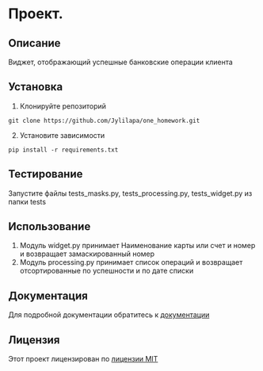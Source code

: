 # Проект.
## Описание
Виджет, отображающий успешные банковские операции клиента
## Установка
1. Клонируйте репозиторий
```
git clone https://github.com/Jylilapa/one_homework.git
```

2. Установите зависимости 
```
pip install -r requirements.txt
```
## Тестирование
Запустите файлы tests_masks.py, tests_processing.py, tests_widget.py из папки tests
## Использование
1. Модуль widget.py принимает Наименование карты или счет и номер и возвращает замаскированный номер
2. Модуль processing.py принимает список операций и возвращает отсортированные по успешности и по дате списки

## Документация
Для подробной документации обратитесь к [документации](docs/README.md)

## Лицензия
Этот проект лицензирован по [лицензии MIT](LICENSE)
